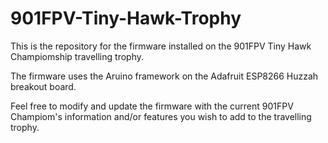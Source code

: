 # 901FPV-Tiny-Hawk-Trophy
This is the repository for the firmware installed on the 901FPV Tiny Hawk Champiomship travelling trophy.

The firmware uses the Aruino framework on the Adafruit ESP8266 Huzzah breakout board.

Feel free to modify and update the firmware with the current 901FPV Champiom's information and/or features you wish to add to the travelling trophy.
